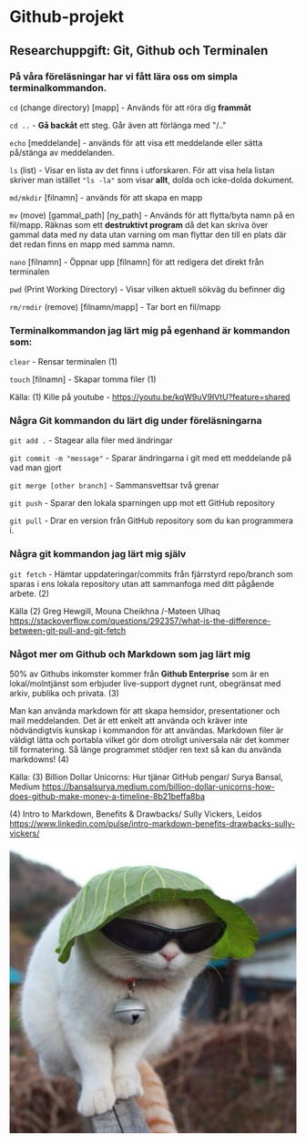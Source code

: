 # Github-projekt
## Researchuppgift: Git, Github och Terminalen

### På våra föreläsningar har vi fått lära oss om simpla terminalkommandon.

`cd` (change directory) [mapp] - Används för att röra dig __frammåt__

`cd ..` - __Gå backåt__ ett steg. Går även att förlänga med "/.."

`echo` [meddelande] - används för att visa ett meddelande eller sätta på/stänga av meddelanden.

`ls` (list) - Visar en lista av det finns i utforskaren. För att visa hela listan skriver man istället `"ls -la"` som visar __allt__, dolda och icke-dolda dokument.

`md/mkdir` [filnamn] - används för att  skapa en mapp

`mv` (move) [gammal_path] [ny_path] - Används för att flytta/byta namn på en fil/mapp. Räknas som ett __destruktivt program__ då det kan skriva över gammal data med ny data utan varning om man flyttar den till en plats där det redan finns en mapp med samma namn.

`nano` [filnamn] - Öppnar upp [filnamn] för att redigera det direkt från terminalen

`pwd` (Print Working Directory) - Visar vilken aktuell sökväg du befinner dig

`rm/rmdir` (remove) [filnamn/mapp] - Tar bort en fil/mapp


### Terminalkommandon jag lärt mig på egenhand är kommandon som:

`clear` - Rensar terminalen (1)

`touch` [filnamn] - Skapar tomma filer (1)

Källa:
(1) Kille på youtube - https://youtu.be/kqW9uV9IVtU?feature=shared

### Några Git kommandon du lärt dig under föreläsningarna

`git add .` - Stagear alla filer med ändringar

`git commit -m "message"` - Sparar ändringarna i git med ett meddelande på vad man gjort

`git merge [other branch]` - Sammansvettsar två grenar

`git push` - Sparar den lokala sparningen upp mot ett GitHub repository

`git pull` - Drar en version från GitHub repository som du kan programmera i.

### Några git kommandon jag lärt mig själv

`git fetch` - Hämtar uppdateringar/commits från fjärrstyrd repo/branch som sparas i ens lokala repository utan att sammanfoga med ditt pågående arbete. (2)

Källa
(2) Greg Hewgill, Mouna Cheikhna /-Mateen Ulhaq
https://stackoverflow.com/questions/292357/what-is-the-difference-between-git-pull-and-git-fetch

### Något mer om Github och Markdown som jag lärt mig
50% av Githubs inkomster kommer från __Github Enterprise__ som är en lokal/molntjänst som erbjuder live-support dygnet runt, obegränsat med arkiv, publika och privata. (3)

Man kan använda markdown för att skapa hemsidor, presentationer och mail meddelanden. Det är ett enkelt att använda och kräver inte nödvändigtvis kunskap i kommandon för att användas. Markdown filer är väldigt lätta och portabla vilket gör dom otroligt universala när det kommer till formatering. Så länge programmet stödjer ren text så kan du använda markdowns! (4)

Källa:
(3) Billion Dollar Unicorns: Hur tjänar GitHub pengar/ Surya Bansal, Medium
https://bansalsurya.medium.com/billion-dollar-unicorns-how-does-github-make-money-a-timeline-8b21beffa8ba

(4) Intro to Markdown, Benefits & Drawbacks/ Sully Vickers, Leidos
https://www.linkedin.com/pulse/intro-markdown-benefits-drawbacks-sully-vickers/

![Picture of a cat with sunglasses and lettucehat](lBKYb.jpg)